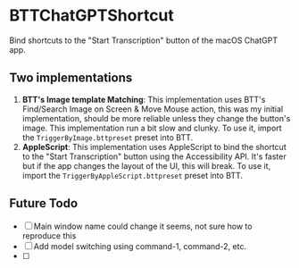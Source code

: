 # BTTChatGPTShortcut

Bind shortcuts to the "Start Transcription" button of the macOS ChatGPT app. 

## Two implementations

1. **BTT's Image template Matching**: This implementation uses BTT's Find/Search Image on Screen & Move Mouse action, this was my initial implementation, should be more reliable unless they change the button's image. This implementation run a bit slow and clunky. To use it, import the `TriggerByImage.bttpreset` preset into BTT. 
2. **AppleScript**: This implementation uses AppleScript to bind the shortcut to the "Start Transcription" button using the Accessibility API. It's faster but if the app changes the layout of the UI, this will break. To use it, import the `TriggerByAppleScript.bttpreset` preset into BTT.

## Future Todo

- [ ] Main window name could change it seems, not sure how to reproduce this
- [ ] Add model switching using command-1, command-2, etc.
- [ ] 